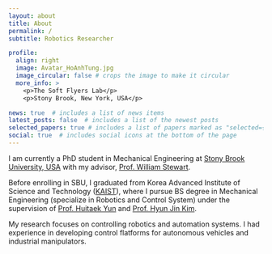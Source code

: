 ```yaml
---
layout: about
title: About
permalink: /
subtitle: Robotics Researcher

profile:
  align: right
  image: Avatar_HoAnhTung.jpg
  image_circular: false # crops the image to make it circular
  more_info: >
    <p>The Soft Flyers Lab</p>
    <p>Stony Brook, New York, USA</p>

news: true  # includes a list of news items
latest_posts: false  # includes a list of the newest posts
selected_papers: true # includes a list of papers marked as "selected={true}"
social: true  # includes social icons at the bottom of the page
---
```


I am currently a PhD student in Mechanical Engineering at [Stony Brook University, USA](https://www.stonybrook.edu/) with my advisor, [Prof. William Stewart](https://scholar.google.com/citations?user=UdGrhc0AAAAJ&hl=en&oi=ao). 

Before enrolling in SBU, I graduated from Korea Advanced Institute of Science and Technology ([KAIST](https://www.kaist.ac.kr/en/)), where I pursue BS degree in Mechanical Engineering (specialize in Robotics and Control System) under the supervision of [Prof. Huitaek Yun](https://scholar.google.com/citations?user=-1agGGkAAAAJ&hl=en&oi=ao) and [Prof. Hyun Jin Kim](https://scholar.google.com/citations?user=msC__OwAAAAJ&hl=en&oi=ao). 

My research focuses on controlling robotics and automation systems. I had experience in developing control flatforms for autonomous vehicles and industrial manipulators.